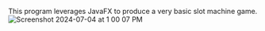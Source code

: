 This program leverages JavaFX to produce a very basic slot machine game.
![Screenshot 2024-07-04 at 1 00 07 PM](https://github.com/BDRunnels/SlotMachine/assets/123217905/afa34f9d-95f5-46e5-8dae-fbfdcc0778f2)
